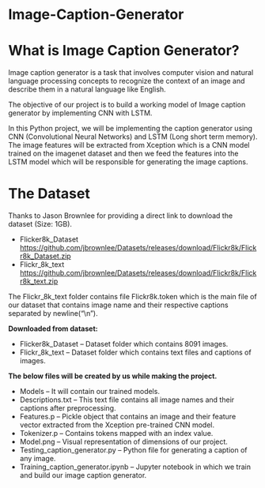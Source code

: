 # Image-Caption-Generator
# What is Image Caption Generator?
Image caption generator is a task that involves computer vision and natural language processing concepts to recognize the context of an image and describe them in a natural language like English.

The objective of our project is to build a working model of Image caption generator by implementing CNN with LSTM.

In this Python project, we will be implementing the caption generator using CNN (Convolutional Neural Networks) and LSTM (Long short term memory). The image features will be extracted from Xception which is a CNN model trained on the imagenet dataset and then we feed the features into the LSTM model which will be responsible for generating the image captions.

# The Dataset

Thanks to Jason Brownlee for providing a direct link to download the dataset (Size: 1GB).

- Flicker8k_Dataset https://github.com/jbrownlee/Datasets/releases/download/Flickr8k/Flickr8k_Dataset.zip
- Flickr_8k_text https://github.com/jbrownlee/Datasets/releases/download/Flickr8k/Flickr8k_text.zip

The Flickr_8k_text folder contains file Flickr8k.token which is the main file of our dataset that contains image name and their respective captions separated by newline(“\n”).

**Downloaded from dataset:**

- Flicker8k_Dataset – Dataset folder which contains 8091 images.
- Flickr_8k_text – Dataset folder which contains text files and captions of images.

**The below files will be created by us while making the project.**

- Models – It will contain our trained models.
- Descriptions.txt – This text file contains all image names and their captions after preprocessing.
- Features.p – Pickle object that contains an image and their feature vector extracted from the Xception pre-trained CNN model.
- Tokenizer.p – Contains tokens mapped with an index value.
- Model.png – Visual representation of dimensions of our project.
- Testing_caption_generator.py – Python file for generating a caption of any image.
- Training_caption_generator.ipynb – Jupyter notebook in which we train and build our image caption generator.
